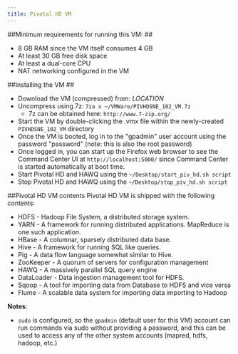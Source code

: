```yaml
---
title: Pivotal HD VM
---
```



##Minimum requirements for running this VM: ##

* 8 GB RAM since the VM itself consumes 4 GB
* At least 30 GB free disk space
* At least a dual-core CPU
* NAT networking configured in the VM

##Installing the VM ##

*	Download the VM (compressed) from: _LOCATION_
* 	Uncompress using 7z: `7za x ~/VMWare/PIVHDSNE_102_VM.7z`
    *	7z can be obtained here: `http://www.7-zip.org/`
*	Start the VM by double-clicking the .vmx file within the newly-created `PIVHDSNE_102_VM` directory
*	Once the VM is booted, log in to the "gpadmin" user account using the password "password" (note: this is also the root password)
*	Once logged in, you can start up the Firefox web browser to see the Command Center UI at `http://localhost:5000/` since Command Center is started automatically at boot time.
*	Start Pivotal HD and HAWQ using the `~/Desktop/start_piv_hd.sh script`
*	Stop Pivotal HD and HAWQ using the `~/Desktop/stop_piv_hd.sh script`

##Pivotal HD VM contents
Pivotal HD VM is shipped with the following contents:

* HDFS - Hadoop File System, a distributed storage system.
* YARN - A framework for running distributed applications. MapReduce is one such application.
* HBase - A columnar, sparsely distributed data base.
* Hive - A framework for running SQL like queries.
* Pig - A data flow language somewhat similar to Hive.
* ZooKeeper - A quorum of servers for configuration management
* HAWQ - A massively parallel SQL query engine
* DataLoader - Data ingestion management tool for HDFS.
* Sqoop - A tool for importing data from Database to HDFS and vice versa
* Flume - A scalable data system for importing data importing to Hadoop

__Notes__:
* 	`sudo` is configured, so the `gpadmin` (default user for this VM) account can run commands via sudo without providing a password, and this can be used to access any of the other system accounts
  (mapred, hdfs, hadoop, etc.)
